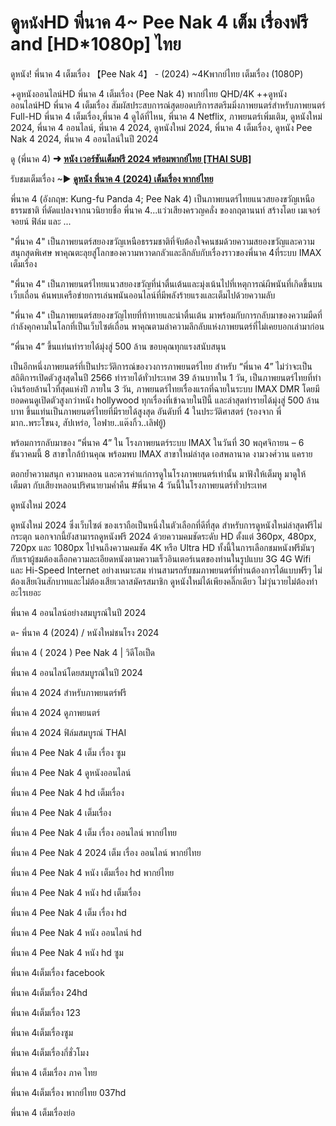 # ดู`หนัง`HD พี่นาค 4~ Pee Nak 4 เต็ม เรื่องฟรี and [HD*1080p] ไทย

ดูหนัง! พี่นาค 4 เต็มเรื่อง 【Pee Nak 4】 - (2024) ~4Kพากย์ไทย เต็มเรื่อง (1080P)

+ดูหนังออนไลน์HD พี่นาค 4 เต็มเรื่อง (Pee Nak 4) พากย์ไทย QHD/4K ++ดูหนังออนไลน์HD พี่นาค 4 เต็มเรื่อง สัมผัสประสบการณ์สุดยอดบริการสตรีมมิ่งภาพยนตร์สำหรับภาพยนตร์ Full-HD พี่นาค 4 เต็มเรื่อง,พี่นาค 4 ดูได้ที่ไหน, พี่นาค 4 Netflix, ภาพยนตร์เพิ่มเติม, ดูหนังใหม่ 2024, พี่นาค 4 ออนไลน์, พี่นาค 4 2024, ดูหนังใหม่ 2024, พี่นาค 4 เต็มเรื่อง, ดูหนัง Pee Nak 4 2024, พี่นาค 4 ออนไลน์ในปี 2024

ดู (พี่นาค 4) ➜ **[หนัง เวอร์ชันเต็มฟรี 2024 พร้อมพากย์ไทย [THAI SUB]](https://t.co/ClXziipLQS)**

รับชมเต็มเรื่อง ~▶ **[ดูหนัง พี่นาค 4 (2024) เต็มเรื่อง พากย์ไทย](https://t.co/ClXziipLQS)**

พี่นาค 4 (อังกฤษ: Kung-fu Panda 4; Pee Nak 4) เป็นภาพยนตร์ไทยแนวสยองขวัญเหนือธรรมชาติ ที่ดัดแปลงจากนวนิยายชื่อ พี่นาค 4...แว่วเสียงครวญคลั่ง ของกฤตานนท์ สร้างโดย เมเจอร์ จอยน์ ฟิล์ม และ ...

"พี่นาค 4" เป็นภาพยนตร์สยองขวัญเหนือธรรมชาติที่จับต้องใจคนชมด้วยความสยองขวัญและความสนุกสุดพิเศษ พาคุณตะลุยสู่โลกของความหวาดกลัวและลึกลับกับเรื่องราวของพี่นาค 4ที่ระบบ IMAX เต็มเรื่อง

"พี่นาค 4" เป็นภาพยนตร์ไทยแนวสยองขวัญที่น่าตื่นเต้นและมุ่งเน้นไปที่เหตุการณ์ผีพนันที่เกิดขึ้นบนเว็บเถื่อน ค้นพบเครือข่ายการเล่นพนันออนไลน์ที่มีพลังร้ายแรงและเต็มไปด้วยความลับ

"พี่นาค 4" เป็นภาพยนตร์สยองขวัญไทยที่ท้าทายและน่าตื่นเต้น มาพร้อมกับการกลับมาของความมืดที่กำลังคุกคามในโลกที่เป็นเว็บไซต์เถื่อน พาคุณตามล่าความลึกลับแห่งภาพยนตร์ที่ไม่เคยบอกเล่ามาก่อน

“พี่นาค 4” ขึ้นแท่นทำรายได้มุ่งสู่ 500 ล้าน ขอบคุณทุกแรงสนับสนุน

เป็นอีกหนึ่งภาพยนตร์ที่เป็นประวัติการณ์ของวงการภาพยนตร์ไทย สำหรับ “พี่นาค 4” ไม่ว่าจะเป็นสถิติการเปิดตัวสูงสุดในปี 2566 ทำรายได้ทั่วประเทศ 39 ล้านบาทใน 1 วัน, เป็นภาพยนตร์ไทยที่ทำเงินร้อยล้านไวที่สุดแห่งปี ภายใน 3 วัน, ภาพยนตร์ไทยเรื่องแรกที่ฉายในระบบ IMAX DMR โดยมียอดคนดูเปิดตัวสูงกว่าหนัง hollywood ทุกเรื่องที่เข้าฉายในปีนี้ และล่าสุดทำรายได้มุ่งสู่ 500 ล้านบาท ขึ้นแท่นเป็นภาพยนตร์ไทยที่มีรายได้สูงสุด อันดับที่ 4 ในประวัติศาสตร์ (รองจาก พี่มาก..พระโขนง, สัปเหร่อ, ไอฟาย..แต๊งกิ้ว..เลิฟยู้)

พร้อมการกลับมาของ “พี่นาค 4” ใน โรงภาพยนตร์ระบบ IMAX ในวันที่ 30 พฤศจิกายน – 6 ธันวาคมนี้ 8 สาขาใกล้บ้านคุณ พร้อมพบ IMAX สาขาใหม่ล่าสุด เอสพลานาด งามวงศ์วาน แคราย

ตอกย้ำความสนุก ความหลอน และควรค่าแก่การดูในโรงภาพยนตร์เท่านั้น มาฟังให้เต็มหู มาดูให้เต็มตา กับเสียงหลอนปริศนายามค่ำคืน #พี่นาค 4 วันนี้ในโรงภาพยนตร์ทั่วประเทศ

ดูหนังใหม่ 2024

ดูหนังใหม่ 2024 ซึ่งเว็บไซต์ ของเราถือเป็นหนึ่งในตัวเลือกที่ดีที่สุด สำหรับการดูหนังใหม่ล่าสุดฟรีไม่กระตุก นอกจากนี้ยังสามารถดูหนังฟรี 2024 ด้วยความคมชัดระดับ HD ตั้งแต่ 360px, 480px, 720px และ 1080px ไปจนถึงความคมชัด 4K หรือ Ultra HD ทั้งนี้ในการเลือกชมหนังฟรีมันๆ กับเราผู้ชมต้องเลือกความละเอียดหนังตามความเร็วอินเตอร์เนตของท่านในรูปแบบ 3G 4G Wifi และ Hi-Speed Internet อย่างเหมาะสม ท่านสามรถรับชมภาพยนตร์ที่ท่านต้องการได้แบบฟรีๆ ไม่ต้องเสียเงินสักบาทและไม่ต้องเสียเวลาสมัครสมาชิก ดูหนังใหม่ได้เพียงคลิ๊กเดียว ไม่วุ่นวายไม่ต้องทำอะไรเยอะ

พี่นาค 4 ออนไลน์อย่างสมบูรณ์ในปี 2024

ด- พี่นาค 4 (2024) / หนังใหม่ชนโรง 2024

พี่นาค 4 ( 2024 ) Pee Nak 4 | วิดีโอเป็ด

พี่นาค 4 ออนไลน์โดยสมบูรณ์ในปี 2024

พี่นาค 4 2024 สำหรับภาพยนตร์ฟรี

พี่นาค 4 2024 ดูภาพยนตร์

พี่นาค 4 2024 ฟิล์มสมบูรณ์ THAI

พี่นาค 4 Pee Nak 4 เต็ม เรื่อง ซูม

พี่นาค 4 Pee Nak 4 ดูหนังออนไลน์

พี่นาค 4 Pee Nak 4 hd เต็มเรื่อง

พี่นาค 4 Pee Nak 4 เต็มเรื่อง

พี่นาค 4 Pee Nak 4 เต็ม เรื่อง ออนไลน์ พากย์ไทย

พี่นาค 4 Pee Nak 4 2024 เต็ม เรื่อง ออนไลน์ พากย์ไทย

พี่นาค 4 Pee Nak 4 หนัง เต็มเรื่อง hd พากย์ไทย

พี่นาค 4 Pee Nak 4 หนัง hd เต็มเรื่อง

พี่นาค 4 Pee Nak 4 เต็ม เรื่อง hd

พี่นาค 4 Pee Nak 4 หนัง ออนไลน์ hd

พี่นาค 4 Pee Nak 4 หนัง hd ซูม

พี่นาค 4เต็มเรื่อง facebook

พี่นาค 4เต็มเรื่อง 24hd

พี่นาค 4เต็มเรื่อง 123

พี่นาค 4เต็มเรื่องซูม

พี่นาค 4เต็มเรื่องกี่ชั่วโมง

พี่นาค 4 เต็มเรื่อง ภาค ไทย

พี่นาค 4เต็มเรื่อง พากย์ไทย 037hd

พี่นาค 4 เต็มเรื่องย่อ
